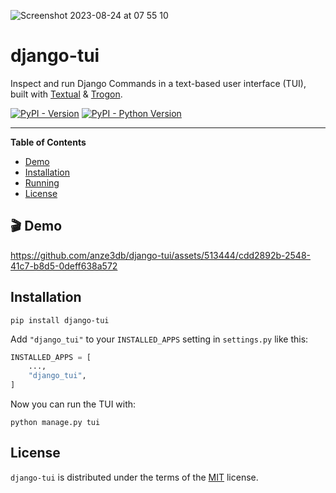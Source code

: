 
![Screenshot 2023-08-24 at 07 55 10](https://github.com/anze3db/django-tui/assets/513444/85a9dad8-8a94-41e2-a7cf-51ac3834293f)


# django-tui

Inspect and run Django Commands in a text-based user interface (TUI), built with [Textual](https://github.com/Textualize/textual) & [Trogon](https://github.com/Textualize/trogon).

[![PyPI - Version](https://img.shields.io/pypi/v/django-tui.svg)](https://pypi.org/project/django-tui)
[![PyPI - Python Version](https://img.shields.io/pypi/pyversions/django-tui.svg)](https://pypi.org/project/django-tui)

-----

**Table of Contents**

- [Demo](#demo)
- [Installation](#installation)
- [Running](#running)
- [License](#license)

## 🎬 Demo

https://github.com/anze3db/django-tui/assets/513444/cdd2892b-2548-41c7-b8d5-0deff638a572

## Installation

```console
pip install django-tui
```

Add `"django_tui"` to your `INSTALLED_APPS` setting in `settings.py` like this:


```python
INSTALLED_APPS = [
    ...,
    "django_tui",
]
```

Now you can run the TUI with:

```console
python manage.py tui
```

## License

`django-tui` is distributed under the terms of the [MIT](https://spdx.org/licenses/MIT.html) license.
